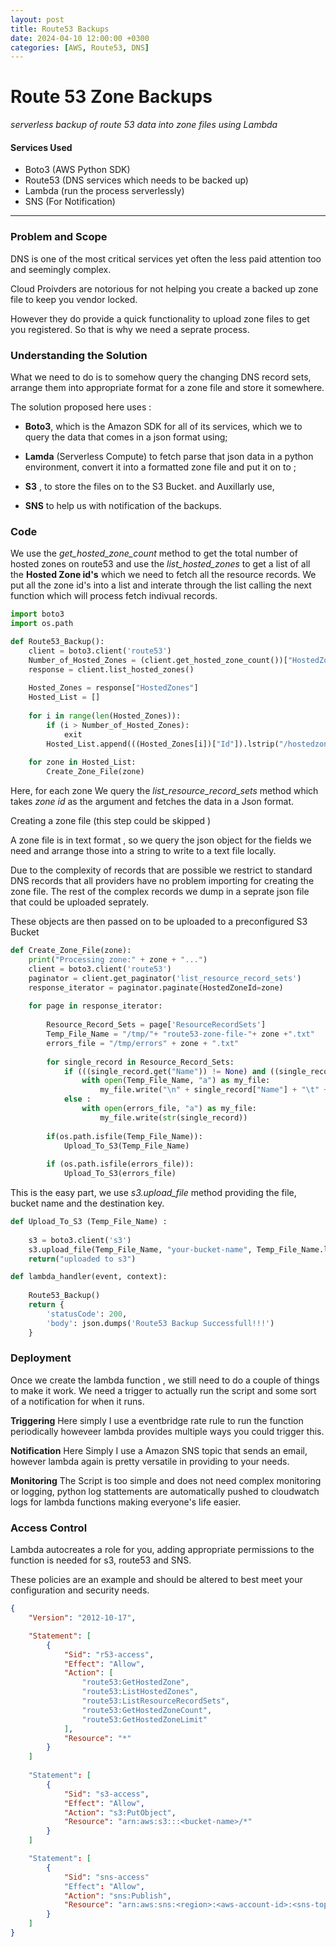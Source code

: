 ```yaml
---
layout: post
title: Route53 Backups
date: 2024-04-10 12:00:00 +0300
categories: [AWS, Route53, DNS]
---
```


# Route 53 Zone Backups 
  *serverless backup of route 53 data into zone files using Lambda*

#### Services Used
- Boto3 (AWS Python SDK)
- Route53 (DNS services which needs to be backed up)
- Lambda (run the process serverlessly)
- SNS (For Notification)

---

### Problem and Scope

DNS is one of the most critical services yet often the less paid attention too and seemingly complex.

Cloud Proivders are notorious for not helping you create a backed up zone file to keep you vendor locked.

However they do provide a quick functionality to upload zone files to get you registered. So that is why we need a seprate process. 


### Understanding the Solution

What we need to do is to somehow query the changing DNS record sets, arrange them into appropriate format for a zone file and store it somewhere.

The solution proposed here uses :

- **Boto3**, which is the Amazon SDK for all of its services, which we to query the data that comes in a json format using;

- **Lamda** (Serverless Compute) to fetch parse that json data in a python environment, convert it into a formatted zone file and put it on to ;

- **S3** , to store the files on to the S3 Bucket. and Auxillarly use, 

- **SNS** to help us with notification of the backups.


### Code

We use the *get_hosted_zone_count* method to get the total number of hosted zones on route53 and use the *list_hosted_zones* to get a list of all the **Hosted Zone id's** which we need to fetch all the resource records. We put all the zone id's into a list and interate through the list calling the next function which will process fetch indivual records.

```python
import boto3
import os.path

def Route53_Backup():
    client = boto3.client('route53')
    Number_of_Hosted_Zones = (client.get_hosted_zone_count())["HostedZoneCount"]
    response = client.list_hosted_zones()
    
    Hosted_Zones = response["HostedZones"]
    Hosted_List = []
    
    for i in range(len(Hosted_Zones)):                                                      
        if (i > Number_of_Hosted_Zones):
            exit
        Hosted_List.append(((Hosted_Zones[i])["Id"]).lstrip("/hostedzone/"))
        
    for zone in Hosted_List:
        Create_Zone_File(zone)
```

Here, for each zone  We query the *list_resource_record_sets* method which takes *zone id* as the argument and fetches the data in a Json format.

Creating a zone file  (this step could be skipped )

A zone file is in text format , so we query the json object for the fields we need and arrange those into a string to write to a text file locally.

Due to the complexity of records that are possible we restrict to standard DNS records that all providers have no problem importing for creating the zone file. The rest of the complex records we dump in a seprate json file that could be uploaded seprately.

These objects are then passed on to be uploaded to a preconfigured S3 Bucket

```python    
def Create_Zone_File(zone):
    print("Processing zone:" + zone + "...")
    client = boto3.client('route53')
    paginator = client.get_paginator('list_resource_record_sets')
    response_iterator = paginator.paginate(HostedZoneId=zone)
    
    for page in response_iterator:
        
        Resource_Record_Sets = page['ResourceRecordSets']
        Temp_File_Name = "/tmp/"+ "route53-zone-file-"+ zone +".txt"
        errors_file = "/tmp/errors" + zone + ".txt"
        
        for single_record in Resource_Record_Sets:
            if (((single_record.get("Name")) != None) and ((single_record.get("TTL")) != None and ((single_record.get("Type")) != None) and ((single_record.get("ResourceRecords")) != None))):
                with open(Temp_File_Name, "a") as my_file:
                    my_file.write("\n" + single_record["Name"] + "\t" + str(single_record["TTL"]) + "\t" + single_record["Type"]+ "\t" + (single_record["ResourceRecords"][0]["Value"]))
            else :
                with open(errors_file, "a") as my_file:
                    my_file.write(str(single_record))
        
        if(os.path.isfile(Temp_File_Name)):
            Upload_To_S3(Temp_File_Name)
        
        if (os.path.isfile(errors_file)):
            Upload_To_S3(errors_file)
```
This is the easy part, we use *s3.upload_file* method providing the file, bucket name and the destination key.

```python
def Upload_To_S3 (Temp_File_Name) :
    
    s3 = boto3.client('s3')
    s3.upload_file(Temp_File_Name, "your-bucket-name", Temp_File_Name.lstrip("/tmp/"))
    return("uploaded to s3")

```

```python        
def lambda_handler(event, context):
    
    Route53_Backup()
    return {
        'statusCode': 200,
        'body': json.dumps('Route53 Backup Successfull!!!')
    }

```

### Deployment

Once we create the lambda function , we still need to do a couple of things to make it work. We need a trigger to actually run the script and some sort of a notification for when it runs.



**Triggering** Here simply I use a eventbridge rate rule to run the function periodically howeveer lambda provides multiple ways you could trigger this.

**Notification** Here Simply I use a Amazon SNS topic that sends an email, however lambda again is pretty versatile in providing to your needs.

**Monitoring** The Script is too simple and does not need complex monitoring or logging, python log stattements are automatically pushed to cloudwatch logs for lambda functions making everyone's life easier.


### **Access Control** 

Lambda autocreates a role for you, adding appropriate permissions to the function is needed for s3, route53 and SNS.

These policies are an example and should be altered to best meet your configuration and security needs.

```json
{
    "Version": "2012-10-17",

    "Statement": [
        {
            "Sid": "r53-access",
            "Effect": "Allow",
            "Action": [
                "route53:GetHostedZone",
                "route53:ListHostedZones",
                "route53:ListResourceRecordSets",
                "route53:GetHostedZoneCount",
                "route53:GetHostedZoneLimit"
            ],
            "Resource": "*"
        }
    ]
    
    "Statement": [
        {
            "Sid": "s3-access",
            "Effect": "Allow",
            "Action": "s3:PutObject",
            "Resource": "arn:aws:s3:::<bucket-name>/*"
        }
    ]

    "Statement": [
        {
            "Sid": "sns-access"
            "Effect": "Allow",
            "Action": "sns:Publish",
            "Resource": "arn:aws:sns:<region>:<aws-account-id>:<sns-topic-name>"
        }
    ]
}
``````


